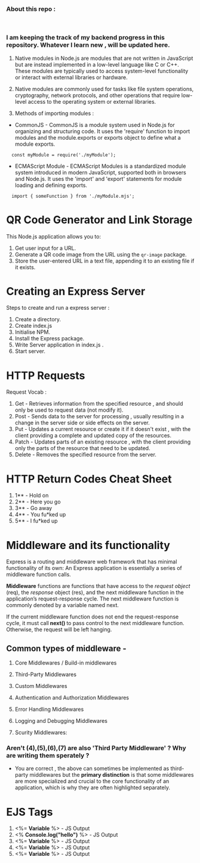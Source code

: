 <h3><strong> About this repo : </strong></h3>
<br>
<h3>
    I am keeping the track of my backend progress in this repository. Whatever I learn new , will be updated 
    here.
</h3>

1. Native modules in Node.js are modules that are not written in JavaScript but are instead implemented in a low-level language like C or C++. These modules are typically used to access system-level functionality or interact with external libraries or hardware.
    
    
2. Native modules are commonly used for tasks like file system operations, cryptography, network protocols, and other operations that require low-level access to the operating system or external libraries.
   
3. Methods of importing modules : 
        
 * CommonJS - CommonJS is a module system used in Node.js for organizing and structuring code. It uses the 'require' function to import modules and the module.exports or exports object to define what a module exports.

 ```   const myModule = require('./myModule'); ```

* ECMAScript Module - ECMAScript Modules is a standardized module system introduced in modern JavaScript, supported both in browsers and Node.js. It uses the 'import' and 'export' statements for module loading and defining exports.

```   import { someFunction } from './myModule.mjs'; ```
 # QR Code Generator and Link Storage

This Node.js application allows you to:

1. Get user input for a URL.
2. Generate a QR code image from the URL using the `qr-image` package.
3. Store the user-entered URL in a text file, appending it to an existing file if it exists.

# Creating an Express Server

Steps to create and run a express server :

1. Create a directory.
2. Create index.js
3. Initialise NPM.
4. Install the Express package.
5. Write Server application in index.js .
6. Start server.

# HTTP Requests

Request Vocab :

1. Get   - Retrieves information from the specified resource , and should only be used to request data 
          (not modify it).
2. Post  - Sends data to the server for processing , usually resulting in a change in the server side
           or side effects on the server.
3. Put   - Updates a current resource or create it if it doesn't exist , with the client providing a 
           complete and updated copy of the resources.
4. Patch - Updates parts of an existing resource , with the client providing only the parts of the 
           resource that need to be updated.
5. Delete - Removes the specified resource from the server.

# HTTP Return Codes Cheat Sheet

1. 1** - Hold on
2. 2** - Here you go 
3. 3** - Go away 
4. 4** - You fu*ked up 
5. 5** - I fu*ked up

# Middleware and its functionality

Express is a routing and middleware web framework that has minimal functionality of its own: An Express application is essentially a series of middleware function calls.

<strong>Middleware</strong> functions are functions that have access to the <i>request object</i> (req), the <i>response</i> object (res), and the next middleware function in the application’s request-response cycle. The next middleware function is commonly denoted by a variable named next.

If the current middleware function does not end the request-response cycle, it must call<strong> next() </strong>to pass control to the next middleware function. Otherwise, the request will be left hanging.

## Common types of middleware -

1. Core Middlewares / Build-in middlewares

2. Third-Party Middlewares

3. Custom Middlewares

4. Authentication and Authorization Middlewares

5. Error Handling Middlewares

6. Logging and Debugging Middlewares

7. Scurity Middlewares:

### Aren't (4),(5),(6),(7) are also 'Third Party Middleware' ? Why are writing them sperately ?

- You are correct , the above can sometimes be implemented as third-party middlewares but the
  <strong>primary distinction</strong> is that some middlewares are more specialized and crucial to the core functionality of an application, which is why they are often highlighted separately. 

# EJS Tags

1. <%= <strong>Variable</strong> %> -  JS Output
1. <% <strong>Console.log("hello")</strong> %> -  JS Output
1. <%= <strong>Variable</strong> %> -  JS Output
1. <%= <strong>Variable</strong> %> -  JS Output
1. <%= <strong>Variable</strong> %> -  JS Output
